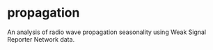 # propagation
An analysis of radio wave propagation seasonality using Weak Signal Reporter Network data.
